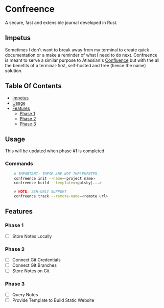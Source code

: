 # Confreence

A secure, fast and extensible journal developed in Rust.

## Impetus
Sometimes I don't want to break away from my terminal to create quick documentation 
or a make a reminder of what I need to do next. Confreence is meant to serve a similar 
purpose to Atlassian's [Confluence](https://www.atlassian.com/software/confluence) but
with the all the benefits of a terminal-first, self-hosted and free (hence the name) solution.

## Table Of Contents

- [Impetus](#impetus)
- [Usage](#usage)
- [Features](#features)
    - [Phase 1](#phase-1)
    - [Phase 2](#phase-2)
    - [Phase 3](#phase-3)

## Usage
This will be updated when phase #1 is completed.

### Commands
```bash
    # IMPORTANT: THESE ARE NOT IMPLEMENTED. 
    confreence init --name=<project name>
    confreence build --template=<gatsby|...> 

    # NOTE: SSH-ONLY SUPPORT
    confreence track --remote-name=<remote url>
```

## Features
### Phase 1
- [ ] Store Notes Locally
### Phase 2
- [ ] Connect Git Credentials
- [ ] Connect Git Branches
- [ ] Store Notes on Git
### Phase 3
- [ ] Query Notes
- [ ] Provide Template to Build Static Website

